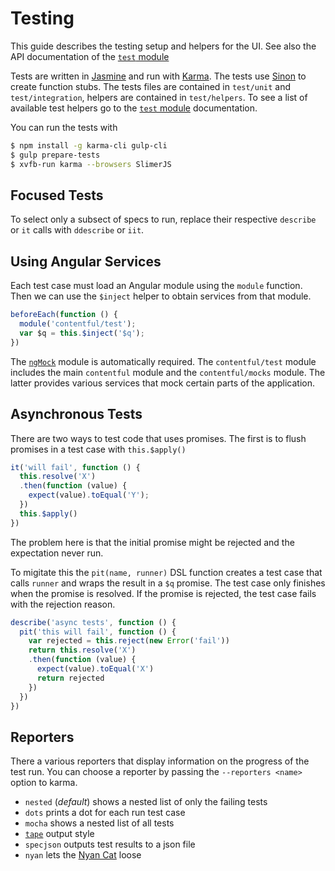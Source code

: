 Testing
=======

This guide describes the testing setup and helpers for the UI. See also
the API documentation of the [`test` module][module:test]

Tests are written in [Jasmine][jasmine] and run with [Karma][karma].
The tests use [Sinon][sinon] to create function stubs. The tests files
are contained in `test/unit` and `test/integration`, helpers are
contained in `test/helpers`. To see a list of available test helpers
go to the [`test` module][module:test] documentation.

You can run the tests with
~~~bash
$ npm install -g karma-cli gulp-cli
$ gulp prepare-tests
$ xvfb-run karma --browsers SlimerJS
~~~


Focused Tests
-------------

To select only a subsect of specs to run, replace their respective
`describe` or `it` calls with `ddescribe` or `iit`.


Using Angular Services
----------------------

Each test case must load an Angular module using the `module` function.
Then we can use the `$inject` helper to obtain services from that
module.

~~~js
beforeEach(function () {
  module('contentful/test');
  var $q = this.$inject('$q');
})
~~~

The [`ngMock`][ng-mock] module is automatically required. The
`contentful/test` module includes the main `contentful` module and the
`contentful/mocks` module. The latter provides various services that
mock certain parts of the application.


Asynchronous Tests
------------------

There are two ways to test code that uses promises. The first is to
flush promises in a test case with `this.$apply()`

~~~js
it('will fail', function () {
  this.resolve('X')
  .then(function (value) {
    expect(value).toEqual('Y');
  })
  this.$apply()
})
~~~

The problem here is that the initial promise might be rejected and the
expectation never run.

To migitate this the `pit(name, runner)` DSL function creates a test
case that calls `runner` and wraps the result in a `$q` promise. The
test case only finishes when the promise is resolved. If the promise is
rejected, the test case fails with the rejection reason.

~~~js
describe('async tests', function () {
  pit('this will fail', function () {
    var rejected = this.reject(new Error('fail'))
    return this.resolve('X')
    .then(function (value) {
      expect(value).toEqual('X')
      return rejected
    })
  })
})
~~~


Reporters
---------

There a various reporters that display information on the progress of
the test run. You can choose a reporter by passing the
`--reporters <name>` option to karma.

- `nested` (*default*) shows a nested list of only the failing tests
- `dots` prints a dot for each run test case
- `mocha` shows a nested list of all tests
- [`tape`][tape] output style
- `specjson` outputs test results to a json file
- `nyan` lets the [Nyan Cat](http://www.nyan.cat) loose

[ng-mock]: https://docs.angularjs.org/api/ngMock
[sinon]: http://sinonjs.org/
[jasmine]: http://jasmine.github.io/2.0/introduction.html
[karma]: http://karma-runner.github.io/0.12/index.html
[module:test]: api/contentful/test
[tape]: https://github.com/substack/tape
